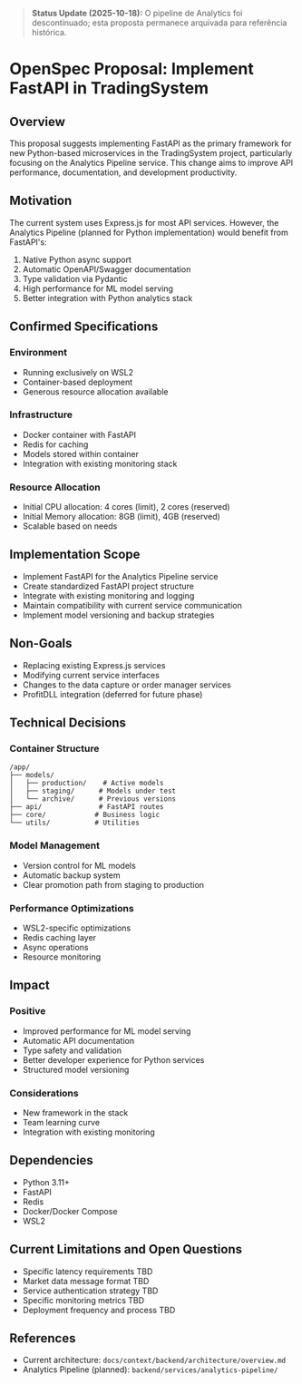 > **Status Update (2025-10-18):** O pipeline de Analytics foi descontinuado; esta proposta permanece arquivada para referência histórica.

# OpenSpec Proposal: Implement FastAPI in TradingSystem

## Overview
This proposal suggests implementing FastAPI as the primary framework for new Python-based microservices in the TradingSystem project, particularly focusing on the Analytics Pipeline service. This change aims to improve API performance, documentation, and development productivity.

## Motivation
The current system uses Express.js for most API services. However, the Analytics Pipeline (planned for Python implementation) would benefit from FastAPI's:

1. Native Python async support
2. Automatic OpenAPI/Swagger documentation
3. Type validation via Pydantic
4. High performance for ML model serving
5. Better integration with Python analytics stack

## Confirmed Specifications

### Environment
- Running exclusively on WSL2
- Container-based deployment
- Generous resource allocation available

### Infrastructure
- Docker container with FastAPI
- Redis for caching
- Models stored within container
- Integration with existing monitoring stack

### Resource Allocation
- Initial CPU allocation: 4 cores (limit), 2 cores (reserved)
- Initial Memory allocation: 8GB (limit), 4GB (reserved)
- Scalable based on needs

## Implementation Scope
- Implement FastAPI for the Analytics Pipeline service
- Create standardized FastAPI project structure
- Integrate with existing monitoring and logging
- Maintain compatibility with current service communication
- Implement model versioning and backup strategies

## Non-Goals
- Replacing existing Express.js services
- Modifying current service interfaces
- Changes to the data capture or order manager services
- ProfitDLL integration (deferred for future phase)

## Technical Decisions

### Container Structure
```
/app/
├── models/
│   ├── production/    # Active models
│   ├── staging/      # Models under test
│   └── archive/      # Previous versions
├── api/              # FastAPI routes
├── core/            # Business logic
└── utils/           # Utilities
```

### Model Management
- Version control for ML models
- Automatic backup system
- Clear promotion path from staging to production

### Performance Optimizations
- WSL2-specific optimizations
- Redis caching layer
- Async operations
- Resource monitoring

## Impact
### Positive
- Improved performance for ML model serving
- Automatic API documentation
- Type safety and validation
- Better developer experience for Python services
- Structured model versioning

### Considerations
- New framework in the stack
- Team learning curve
- Integration with existing monitoring

## Dependencies
- Python 3.11+
- FastAPI
- Redis
- Docker/Docker Compose
- WSL2

## Current Limitations and Open Questions
- Specific latency requirements TBD
- Market data message format TBD
- Service authentication strategy TBD
- Specific monitoring metrics TBD
- Deployment frequency and process TBD

## References
- Current architecture: `docs/context/backend/architecture/overview.md`
- Analytics Pipeline (planned): `backend/services/analytics-pipeline/`